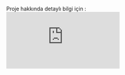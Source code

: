Proje hakkında detaylı bilgi için : ![Proje Raporu](https://github.com/mosaka0/Linked-List/blob/main/rapor.pdf)
